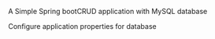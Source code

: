 A Simple Spring bootCRUD application with MySQL database

Configure application properties for database
